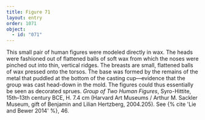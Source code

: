 ```yaml
---
title: Figure 71
layout: entry
order: 1071
object:
  - id: "071"
---
```


This small pair of human figures were modeled directly in wax. The heads were fashioned out of flattened balls of soft wax from which the noses were pinched out into thin, vertical ridges. The breasts are small, flattened balls of wax pressed onto the torsos. The base was formed by the remains of the metal that puddled at the bottom of the casting cup—evidence that the group was cast head-down in the mold. The figures could thus essentially be seen as decorated sprues. *Group of Two Human Figures*, Syro-Hittite, 15th–13th century BCE, H. 7.4 cm (Harvard Art Museums / Arthur M. Sackler Museum, gift of Benjamin and Lilian Hertzberg, 2004.205). See {% cite 'Lie and Bewer 2014' %}, 46.
